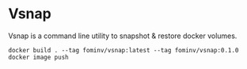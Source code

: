 # Vsnap

Vsnap is a command line utility to snapshot & restore docker volumes.

```
docker build . --tag fominv/vsnap:latest --tag fominv/vsnap:0.1.0
docker image push
```
